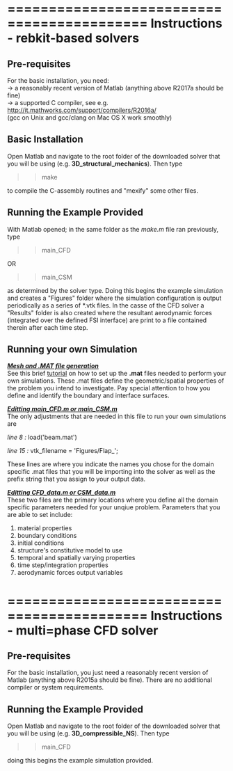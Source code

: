 ===========================================
Instructions - rebkit-based solvers 
===========================================

Pre-requisites
--------------

For the basic installation, you need:<br>
-> a reasonably recent version of Matlab (anything above R2017a should be fine)<br>
-> a supported C compiler, see e.g. http://it.mathworks.com/support/compilers/R2016a/<br>
   (gcc on Unix and gcc/clang on Mac OS X work smoothly)


Basic Installation
------------------

Open Matlab and navigate to the root folder of the downloaded solver that you will be using (e.g. **3D_structural_mechanics**). Then type 

>> make

to compile the C-assembly routines and "mexify" some other files.


Running the Example Provided 
------------------

With Matlab opened; in the same folder as the *make.m* file ran previously, type 

>> main_CFD

OR 

>> main_CSM

as determined by the solver type. Doing this begins the example simulation and creates a "Figures" folder where the simulation configuration is output periodically as a series of *.vtk files. In the casse of the CFD solver a "Results" folder is also created where the resultant aerodynamic forces (integrated over the defined FSI interface) are print to a file contained therein after each time step. 

Running your own Simulation
------------------
<ins>***Mesh and .MAT file generation***</ins><br>
See this brief [tutorial](MESHING.md) on how to set up the **.mat** files needed to perform your own simulations. These .mat files define the geometric/spatial properties of the problem you intend to investigate. Pay special attention to how you define and identify the boundary and interface surfaces. 

<ins>***Editting main_CFD.m or main_CSM.m***</ins><br>
The only adjustments that are needed in this file to run your own simulations are 

*line 8 :* load('beam.mat')

*line 15 :* vtk_filename = 'Figures/Flap_';

These lines are where you indicate the names you chose for the domain specific .mat files that you will be importing into the solver as well as the prefix string that you assign to your output data.  

<ins>***Editting CFD_data.m or CSM_data.m***</ins><br>
These two files are the primary locations where you define all the domain specific parameters needed for your unqiue problem. Parameters that you are able to set include: 

1. material properties 
2. boundary conditions
3. initial conditions
4. structure's constitutive model to use
5. temporal and spatially varying properties
6. time step/integration properties
7. aerodynamic forces output variables


===========================================
Instructions - multi=phase CFD solver 
===========================================

Pre-requisites
--------------

For the basic installation, you just need a reasonably recent version of Matlab (anything above R2015a should be fine). There are no additional compiler or system requirements. 


Running the Example Provided 
------------------

Open Matlab and navigate to the root folder of the downloaded solver that you will be using (e.g. **3D_compressible_NS**). Then type 

>> main_CFD

doing this begins the example simulation provided. 

